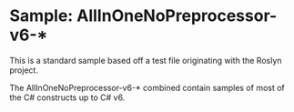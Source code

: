 # Sample: AllInOneNoPreprocessor-v6-*

This is a standard sample based off a test file originating with the Roslyn project.

The AllInOneNoPreprocessor-v6-* combined contain samples of most of the C# constructs up to C# v6.
